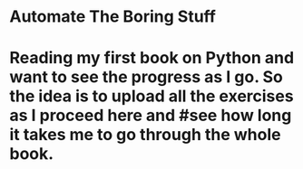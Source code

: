 # Automate The Boring Stuff
# Reading my first book on Python and want to see the progress as I go. So the idea is to upload all the exercises as I proceed here and #see how long it takes me to go through the whole book.

